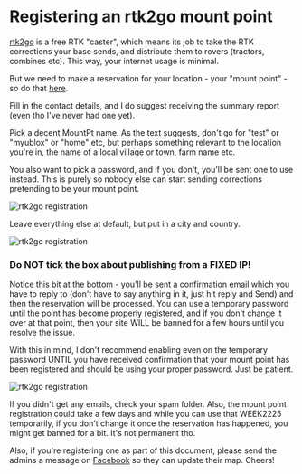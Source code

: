 # Registering an rtk2go mount point

[rtk2go](http://rtk2go.com) is a free RTK "caster", which means its job to take the RTK corrections your base sends, and distribute them to rovers (tractors, combines etc). This way, your internet usage is minimal.

But we need to make a reservation for your location - your "mount point" - so do that [here](http://rtk2go.com/sample-page/new-reservation/).

Fill in the contact details, and I do suggest receiving the summary report (even tho I've never had one yet).

Pick a decent MountPt name. As the text suggests, don't go for "test" or "myublox" or "home" etc, but perhaps something relevant to the location you're in, the name of a local village or town, farm name etc.

You also want to pick a password, and if you don't, you'll be sent one to use instead. This is purely so nobody else can start sending corrections pretending to be your mount point.

![rtk2go registration](rtk2go1.png)

Leave everything else at default, but put in a city and country.

![rtk2go registration](rtk2go2.png)

 ### Do NOT tick the box about publishing from a FIXED IP!

Notice this bit at the bottom - you'll be sent a confirmation email which you have to reply to (don't have to say anything in it, just hit reply and Send) and then the reservation will be processed. You can use a temporary password until the point has become properly registered, and if you don't change it over at that point, then your site WILL be banned for a few hours until you resolve the issue.

With this in mind, I don't recommend enabling even on the temporary password UNTIL you have received confirmation that your mount point has been registered and should be using your proper password. Just be patient.

![rtk2go registration](rtk2go3.png)

If you didn't get any emails, check your spam folder. Also, the mount point registration could take a few days and while you can use that WEEK2225 temporarily, if you don't change it once the reservation has happened, you might get banned for a bit. It's not permanent tho.

Also, if you're registering one as part of this document, please send the admins a message on [Facebook](https://fb.me/freertk) so they can update their map. Cheers!

